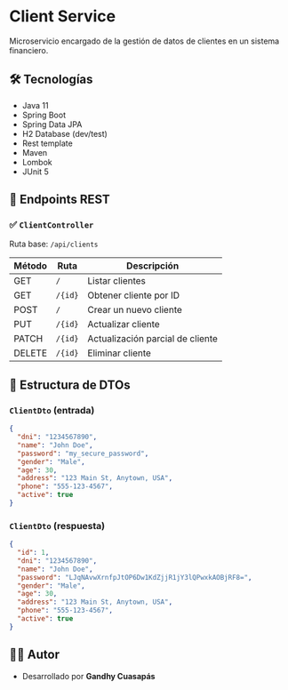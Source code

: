 
# Client Service

Microservicio encargado de la gestión de datos de clientes en un sistema financiero.

## 🛠️ Tecnologías

- Java 11
- Spring Boot
- Spring Data JPA
- H2 Database (dev/test)
- Rest template
- Maven
- Lombok
- JUnit 5

## 🔄 Endpoints REST

### ✅ `ClientController`
Ruta base: `/api/clients`

| Método | Ruta    | Descripción                         |
|--------|---------|-------------------------------------|
| GET    | `/`     | Listar clientes                     |
| GET    | `/{id}` | Obtener cliente por ID              |
| POST   | `/`     | Crear un nuevo cliente              |
| PUT    | `/{id}` | Actualizar cliente                  |
| PATCH  | `/{id}` | Actualización parcial de cliente    |
| DELETE | `/{id}` | Eliminar cliente                    |

## 🧾 Estructura de DTOs

### `ClientDto` (entrada)

```json
{
  "dni": "1234567890",
  "name": "John Doe",
  "password": "my_secure_password",
  "gender": "Male",
  "age": 30,
  "address": "123 Main St, Anytown, USA",
  "phone": "555-123-4567",
  "active": true
}
```

### `ClientDto` (respuesta)

```json
{
  "id": 1,
  "dni": "1234567890",
  "name": "John Doe",
  "password": "LJqNAvwXrnfpJtOP6Dw1KdZjjR1jY3lQPwxkAOBjRF8=",
  "gender": "Male",
  "age": 30,
  "address": "123 Main St, Anytown, USA",
  "phone": "555-123-4567",
  "active": true
}
```

## 🧑‍💻 Autor

- Desarrollado por **Gandhy Cuasapás**